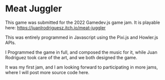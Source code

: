 # Meat Juggler

This game was submitted for the 2022 Gamedev.js game jam. 
It is playable here: https://juanlrodriguesz.itch.io/meat-juggler

This was entirely programmed in Javascript using the Pixi.js and Howler.js APIs. 

I Programmed the game in full, and composed the music for it, while Juan Rodriguez took care of the art, and we both designed the game.

It was my first jam, and I am looking forward to participating in more jams, where I will post more source code here.
